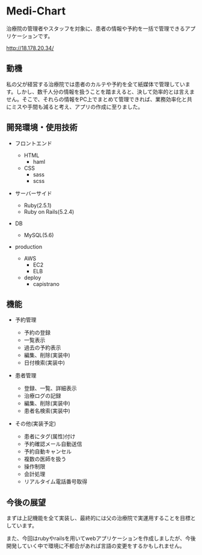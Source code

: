 # Medi-Chart
治療院の管理者やスタッフを対象に、患者の情報や予約を一括で管理できるアプリケーションです。

http://18.178.20.34/


## 動機
私の父が経営する治療院では患者のカルテや予約を全て紙媒体で管理しています。しかし、数千人分の情報を扱うことを踏まえると、決して効率的とは言えません。そこで、それらの情報をPC上でまとめて管理できれば、業務効率化と共にミスや手間も減ると考え、アプリの作成に至りました。


## 開発環境・使用技術
- フロントエンド
  - HTML
    - haml
  - CSS
    - sass
    - scss

- サーバーサイド
  - Ruby(2.5.1)
  - Ruby on Rails(5.2.4)

- DB
  - MySQL(5.6)

- production
  - AWS
    - EC2
    - ELB
  - deploy
    - capistrano


## 機能
- 予約管理
  - 予約の登録
  - 一覧表示
  - 過去の予約表示
  - 編集、削除(実装中)
  - 日付検索(実装中)

- 患者管理
  - 登録、一覧、詳細表示
  - 治療ログの記録
  - 編集、削除(実装中)
  - 患者名検索(実装中)

- その他(実装予定)
  - 患者にタグ(属性)付け
  - 予約確認メール自動送信
  - 予約自動キャンセル
  - 複数の医師を扱う
  - 操作制限
  - 会計処理
  - リアルタイム電話番号取得


## 今後の展望
まずは上記機能を全て実装し、最終的には父の治療院で実運用することを目標としています。

また、今回はrubyやrailsを用いてwebアプリケーションを作成しましたが、今後開発していく中で環境に不都合があれば言語の変更をするかもしれません。